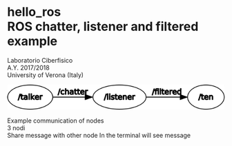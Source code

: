 # hello_ros<br>ROS chatter, listener and filtered example


Laboratorio Ciberfisico<br>
A.Y. 2017/2018<br>
University of Verona (Italy)

![communications of nodes](images/rosgraph.png)

Example communication of nodes <br>3 nodi</br>
Share message with other node
In the terminal will see message
